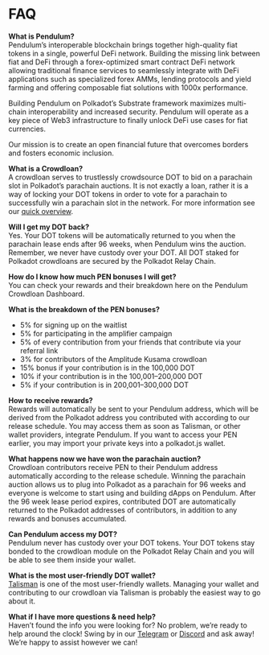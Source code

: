 # FAQ

**What is Pendulum?**\
Pendulum’s interoperable blockchain brings together high-quality fiat tokens in a single, powerful DeFi network. Building the missing link between fiat and DeFi through a forex-optimized smart contract DeFi network allowing traditional finance services to seamlessly integrate with DeFi applications such as specialized forex AMMs, lending protocols and yield farming and offering composable fiat solutions with 1000x performance.

Building Pendulum on Polkadot’s Substrate framework maximizes multi-chain interoperability and increased security. Pendulum will operate as a key piece of Web3 infrastructure to finally unlock DeFi use cases for fiat currencies.

Our mission is to create an open financial future that overcomes borders and fosters economic inclusion.

**What is a Crowdloan?** \
A crowdloan serves to trustlessly crowdsource DOT to bid on a parachain slot in Polkadot’s parachain auctions. It is not exactly a loan, rather it is a way of locking your DOT tokens in order to vote for a parachain to successfully win a parachain slot in the network. For more information see our [quick overview](https://pendulum-chain.medium.com/parachain-auctions-and-crowdloans-on-polkadot-kusama-a-quick-overview-2e4892a0ec90).

**Will I get my DOT back?** \
Yes. Your DOT tokens will be automatically returned to you when the parachain lease ends after 96 weeks, when Pendulum wins the auction. Remember, we never have custody over your DOT. All DOT staked for Polkadot crowdloans are secured by the Polkadot Relay Chain.

**How do I know how much PEN bonuses I will get?** \
You can check your rewards and their breakdown here on the Pendulum Crowdloan Dashboard.&#x20;

**What is the breakdown of the PEN bonuses?**&#x20;

* 5% for signing up on the waitlist
* 5% for participating in the amplifier campaign
* 5% of every contribution from your friends that contribute via your referral link
* 3% for contributors of the Amplitude Kusama crowdloan
* 15% bonus if your contribution is in the 100,000 DOT
* 10% if your contribution is in the 100,001–200,000 DOT
* 5% if your contribution is in 200,001–300,000 DOT

**How to receive rewards?** \
Rewards will automatically be sent to your Pendulum address, which will be derived from the Polkadot address you contributed with according to our release schedule. You may access them as soon as Talisman, or other wallet providers, integrate Pendulum. If you want to access your PEN earlier, you may import your private keys into a polkadot.js wallet.

**What happens now we have won the parachain auction?** \
Crowdloan contributors receive PEN to their Pendulum address automatically according to the release schedule. Winning the parachain auction allows us to plug into Polkadot as a parachain for 96 weeks and everyone is welcome to start using and building dApps on Pendulum. After the 96 week lease period expires, contributed DOT are automatically returned to the Polkadot addresses of contributors, in addition to any rewards and bonuses accumulated.

**Can Pendulum access my DOT?** \
Pendulum never has custody over your DOT tokens. Your DOT tokens stay bonded to the crowdloan module on the Polkadot Relay Chain and you will be able to see them inside your wallet.

**What is the most user-friendly DOT wallet?**\
[Talisman](https://talisman.xyz/) is one of the most user-friendly wallets. Managing your wallet and contributing to our crowdloan via Talisman is probably the easiest way to go about it.

**What if I have more questions & need help?** \
Haven’t found the info you were looking for? No problem, we’re ready to help around the clock! Swing by in our [Telegram](https://t.me/pendulum\_community) or [Discord](https://discord.com/invite/wJ2fQh776B) and ask away! We’re happy to assist however we can!
